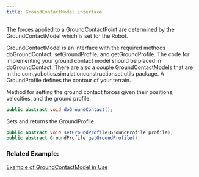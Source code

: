 ```yaml
---
title: GroundContactModel interface
---
```


The forces applied to a GroundContactPoint are determined by the GroundContactModel which is set for the Robot.

GroundContactModel is an interface with the required methods doGroundContact, setGroundProfile, and getGroundProfile.
 The code for implementing your ground contact model should be placed in doGroundContact. There are also a couple GroundContactModels that are in the com.yobotics.simulationconstructionset.utils package. 
A GroundProfile defines the contour of your terrain. 

Method for setting the ground contact forces given their positions, velocities, and the ground profile.
```java
public abstract void doGroundContact();
```

Sets and returns the GroundProfile.
```java
public abstract void setGroundProfile(GroundProfile profile); 
public abstract GroundProfile getGroundProfile();
```

### Related Example: 

[Example of GroundContactModel in Use](https://ihmcroboticsdocs.github.io/simulation-construction-set/docs/01a-create-new-package.html)